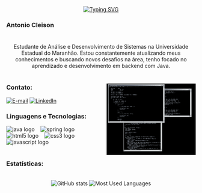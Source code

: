 
<div align="center">
  <a href="https://git.io/typing-svg"><img src="https://readme-typing-svg.demolab.com?font=Fira+Code&pause=1000&color=CDCDCD&center=falso&vCenter=falso&repeat=&random=&width=435&lines=+Bem+vindo+ao+perfil!" alt="Typing SVG" /></a>
</div>

<h3 align="left">Antonio Cleison</h3>

#

<p align="center">Estudante de Análise e Desenvolvimento de Sistemas na Universidade Estadual do Maranhão. Estou constantemente atualizando meus conhecimentos e buscando novos desafios na área, tenho focado no aprendizado e desenvolvimento em backend com Java.
  
#

<img align="right" alt="" height="190px" src="./src/coding.gif">

<h3 align="left">Contato: </h3>

[![E-mail](https://img.shields.io/badge/-Email-000?style=for-the-badge&logo=microsoft-outlook&logoColor=FF00F6&color:FFF)](mailto:a.cleisonn@gmail.com)
[![LinkedIn](https://img.shields.io/badge/-LinkedIn-000?style=for-the-badge&logo=linkedin&logoColor=FF00F6&color:FFF)](https://www.linkedin.com/in/antoniocleison/)



<h3 align="left">Linguagens e Tecnologias: </h3>


<div align="left">
   <img src="https://cdn.jsdelivr.net/gh/devicons/devicon/icons/java/java-original.svg" height="25" alt="java logo"  />
  <img width="8" />
  <img src="https://cdn.jsdelivr.net/gh/devicons/devicon/icons/spring/spring-original.svg" height="25" alt="spring logo"  />
  <img width="8" />
  <img src="https://cdn.jsdelivr.net/gh/devicons/devicon/icons/html5/html5-original.svg" height="25" alt="html5 logo"  />
  <img width="8" />
  <img src="https://cdn.jsdelivr.net/gh/devicons/devicon/icons/css3/css3-original.svg" height="25" alt="css3 logo"  />
  <img width="8" />
  <img src="https://cdn.jsdelivr.net/gh/devicons/devicon/icons/javascript/javascript-plain.svg" height="25" alt="javascript logo"  />
  <img width="8" />
</div>

#
<h3>Estatísticas: </h3>
<div align="center">
<br>
<img height="170"
src="https://github-readme-stats.vercel.app/api?username=attonic&line_height=25&hide=issues&border_radius=3&show_icons=true&theme=dark&include_all_commits=true&locale=pt-br" alt="GitHub stats">
<img height="170"
src="https://github-readme-stats.vercel.app/api/top-langs/?username=attonic&line_height=10&card_width=290&border_radius=3&theme=dark&layout=compact&custom_title=Tecnologias&langs_count-9" alt="Most Used Languages">
</div>
